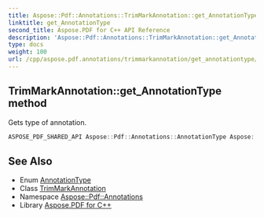 ```yaml
---
title: Aspose::Pdf::Annotations::TrimMarkAnnotation::get_AnnotationType method
linktitle: get_AnnotationType
second_title: Aspose.PDF for C++ API Reference
description: 'Aspose::Pdf::Annotations::TrimMarkAnnotation::get_AnnotationType method. Gets type of annotation in C++.'
type: docs
weight: 100
url: /cpp/aspose.pdf.annotations/trimmarkannotation/get_annotationtype/
---
```

## TrimMarkAnnotation::get_AnnotationType method


Gets type of annotation.

```cpp
ASPOSE_PDF_SHARED_API Aspose::Pdf::Annotations::AnnotationType Aspose::Pdf::Annotations::TrimMarkAnnotation::get_AnnotationType() override
```

## See Also

* Enum [AnnotationType](../../annotationtype/)
* Class [TrimMarkAnnotation](../)
* Namespace [Aspose::Pdf::Annotations](../../)
* Library [Aspose.PDF for C++](../../../)
